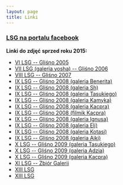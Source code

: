 ```yaml
---
layout: page
title: Linki
---
```


### <a href="http://www.facebook.com/letniaszkolago" target="_blank"> LSG na portalu facebook </a>

<strong>Linki do zdjęć sprzed roku 2015:</strong> 

- <a href="http://yosh.hosted.pl/" target="_blank"> VI LSG -- Gliśno 2005 </a> 
- <a href="http://shadow.uwm.edu.pl/%7Eyoshi/LSG2006/" target="_blank"> VII LSG (galeria yosha) -- Gliśno 2006 </a> 
- <a href="http://www.friends.hosted.pl/yapee/lsg2007/" target="_blank"> VIII LSG -- Gliśno 2007</a>
- <a href="http://picasaweb.google.pl/benerit/LSG08" target="_blank"> IX LSG -- Gliśno 2008 (galeria Benerita) </a> 
- <a href="http://picasaweb.google.pl/malgorzata.palej/LSG200802" target="_blank"> IX LSG -- Gliśno 2008 (galeria Sh) </a> 
- <a href="http://gallery.tasuki.org/2008/07-LSG" target="_blank"> IX LSG -- Gliśno 2008 (galeria Tasukiego) </a> 
- <a href="http://picasaweb.google.com/SuperKamyk" target="_blank"> IX LSG -- Gliśno 2008 (galeria Kamyka) </a> 
- <a href="http://picasaweb.google.com/kacper.ciesla/LSG2008" target="_blank"> IX LSG -- Gliśno 2008 (galeria Kacpra) </a> 
- <a href="http://www.youtube.com/watch?v=Crbzi0MnyIs" target="_blank"> IX LSG -- Gliśno 2008 (filmik Kacpra) </a> 
- <a href="http://picasaweb.google.com/m.a.lukasiewicz/LetniaSzkoAGo08" target="_blank"> IX LSG -- Gliśno 2008 (galeria Ignusa) </a> 
- <a href="http://picasaweb.google.pl/ekochanowska" target="_blank"> IX LSG -- Gliśno 2008 (galeria Eli) </a> 
- <a href="http://picasaweb.google.com/kotasia/LetniaSzkolaGo2oo8" target="_blank"> IX LSG -- Gliśno 2008 (galeria Kotasi)</a>
- <a href="http://picasaweb.google.com/ajeczka/TheSummerGoCamp2008" target="_blank"> IX LSG -- Gliśno 2008 (galeria Ajki) </a> 
- <a href="http://gallery.tasuki.org/2009/07-1-lsg" target="_blank"> X LSG -- Gliśno 2009 (galeria Tasukiego) </a> 
- <a href="http://picasaweb.google.pl/adziu.lsg" target="_blank"> X LSG -- Gliśno 2009 (galeria Adzia) </a> 
- <a href="http://picasaweb.google.pl/kacper.ciesla/MiniLsg2009" target="_blank"> X LSG -- Gliśno 2009 (galeria Kacpra) </a> 
- <a href="http://blog.tasuki.org/lsg-2010/#photos" target="_blank"> XI LSG -- Zbiór Galerii </a>
- <a href="https://picasaweb.google.com/101344519657364273322/2012Go?noredirect=1" target="_blank">XIII LSG</a>
- <a href="https://picasaweb.google.com/101344519657364273322/2012?noredirect=1" target="_blank">XIII LSG </a>
